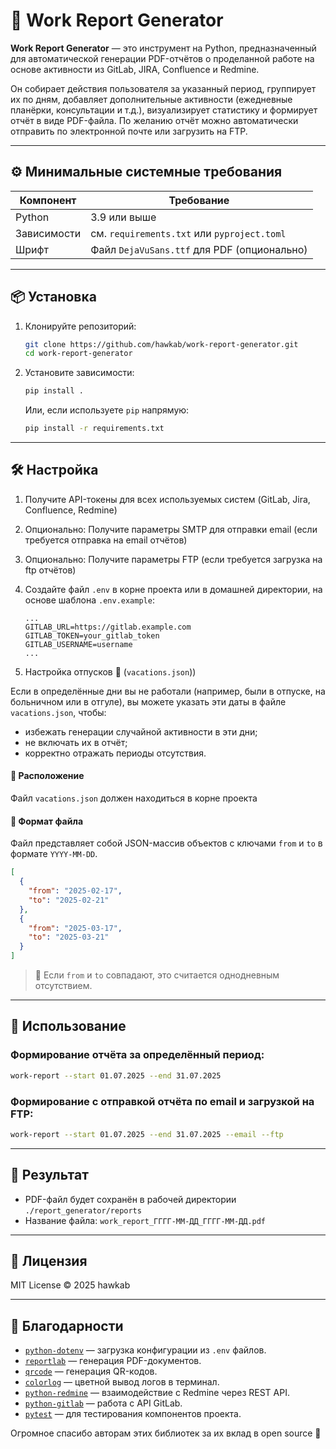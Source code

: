 # 🧾 Work Report Generator

**Work Report Generator** — это инструмент на Python, предназначенный для автоматической генерации PDF-отчётов о проделанной работе на основе активности из GitLab, JIRA, Confluence и Redmine.

Он собирает действия пользователя за указанный период, группирует их по дням, добавляет дополнительные активности (ежедневные планёрки, консультации и т.д.), визуализирует статистику и формирует отчёт в виде PDF-файла. По желанию отчёт можно автоматически отправить по электронной почте или загрузить на FTP.

---

## ⚙️ Минимальные системные требования

| Компонент         | Требование                            |
|------------------|----------------------------------------|
| Python           | 3.9 или выше                           |
| Зависимости      | см. `requirements.txt` или `pyproject.toml` |
| Шрифт            | Файл `DejaVuSans.ttf` для PDF (опционально) |

---

## 📦 Установка

1. Клонируйте репозиторий:
   ```bash
   git clone https://github.com/hawkab/work-report-generator.git
   cd work-report-generator
   ```

2. Установите зависимости:
   ```bash
   pip install .
   ```

   Или, если используете `pip` напрямую:
   ```bash
   pip install -r requirements.txt
   ```

---

## 🛠 Настройка

1. Получите API-токены для всех используемых систем (GitLab, Jira, Confluence, Redmine)

2. Опционально: Получите параметры SMTP для отправки email (если требуется отправка на email отчётов)

3. Опционально: Получите параметры FTP (если требуется загрузка на ftp отчётов)

4. Создайте файл `.env` в корне проекта или в домашней директории, на основе шаблона `.env.example`:

   ```dotenv
   ...
   GITLAB_URL=https://gitlab.example.com
   GITLAB_TOKEN=your_gitlab_token
   GITLAB_USERNAME=username
   ...
   ```
5. Настройка отпусков 📆 (`vacations.json`))

Если в определённые дни вы не работали (например, были в отпуске, на больничном или в отгуле), вы можете указать эти даты в файле `vacations.json`, чтобы:

- избежать генерации случайной активности в эти дни;
- не включать их в отчёт;
- корректно отражать периоды отсутствия.

#### 📁 Расположение

Файл `vacations.json` должен находиться в корне проекта

#### 🧾 Формат файла

Файл представляет собой JSON-массив объектов с ключами `from` и `to` в формате `YYYY-MM-DD`.

```json
[
  {
    "from": "2025-02-17",
    "to": "2025-02-21"
  },
  {
    "from": "2025-03-17",
    "to": "2025-03-21"
  }
]
```

> 🔄 Если `from` и `to` совпадают, это считается однодневным отсутствием.

---

## 🚀 Использование

### Формирование отчёта за определённый период:

```bash
work-report --start 01.07.2025 --end 31.07.2025
```

### Формирование с отправкой отчёта по email и загрузкой на FTP:

```bash
work-report --start 01.07.2025 --end 31.07.2025 --email --ftp
```

---

## 📁 Результат

- PDF-файл будет сохранён в рабочей директории `./report_generator/reports`
- Название файла: `work_report_ГГГГ-ММ-ДД_ГГГГ-ММ-ДД.pdf`

---

## 📄 Лицензия

MIT License © 2025 hawkab

---

## 🤝 Благодарности

- [`python-dotenv`](https://github.com/theskumar/python-dotenv) — загрузка конфигурации из `.env` файлов.
- [`reportlab`](https://pypi.org/project/reportlab/) — генерация PDF-документов.
- [`qrcode`](https://pypi.org/project/qrcode/) — генерация QR-кодов.
- [`colorlog`](https://github.com/borntyping/python-colorlog) — цветной вывод логов в терминал.
- [`python-redmine`](https://github.com/maxtepkeev/python-redmine) — взаимодействие с Redmine через REST API.
- [`python-gitlab`](https://github.com/python-gitlab/python-gitlab) — работа с API GitLab.
- [`pytest`](https://docs.pytest.org/) — для тестирования компонентов проекта.

Огромное спасибо авторам этих библиотек за их вклад в open source 💚